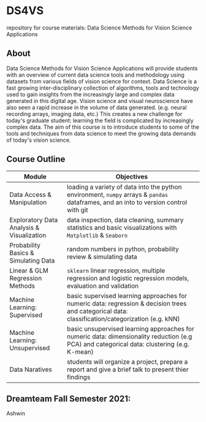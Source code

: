 # DS4VS
repository for course materials: Data Science Methods for Vision Science Applications

## About

Data Science Methods for Vision Science Applications will provide students with an overview of current data science tools and methodology using datasets from various fields of vision science for context. 
Data Science is a fast growing inter-disciplinary collection of algorithms, tools and technology used to gain insights from the increasingly large and complex data generated in this digital age. Vision science and visual neuroscience have also seen a rapid increase in the volume of data generated. (e.g. neural recording arrays, imaging data, etc.) This creates a new challenge for today's graduate student: learning the field is complicated by increasingly complex data. The aim of this course is to introduce students to some of the tools and techniques from data science to meet the growing data demands of today's vision science.

## Course Outline

| **Module**                                | **Objectives**                                                                                                                                    |
|-------------------------------------------|---------------------------------------------------------------------------------------------------------------------------------------------------|
|         Data Access & Manipulation        | loading a variety of data into the python environment,  `numpy` arrays & `pandas` dataframes, and an into to  version control with git            |
| Exploratory Data Analysis & Visualization | data inspection, data cleaning, summary statistics and basic visualizations with `Matplotlib` & `Seaborn`                                         |
|    Probability Basics & Simulating Data   | random numbers in python, probability review & simulating data                                                                                    |
|      Linear & GLM Regression Methods      | `sklearn` linear regression, multiple regression and logistic regression models, evaluation and validation                                        |
|        Machine Learning: Supervised       | basic supervised learning approaches for numeric data: regression & decision trees and categorical data: classification/categorization (e.g. kNN) |
|       Machine Learning: Unsupervised      | basic unsupervised learning approaches for numeric data: dimensionality reduction (e.g PCA) and categorical data: clustering (e.g. K-mean)        |
|               Data Naratives              | students will organize a project, prepare a report and give a brief talk to present thier findings                                                |

## Dreamteam Fall Semester 2021:
Ashwin
